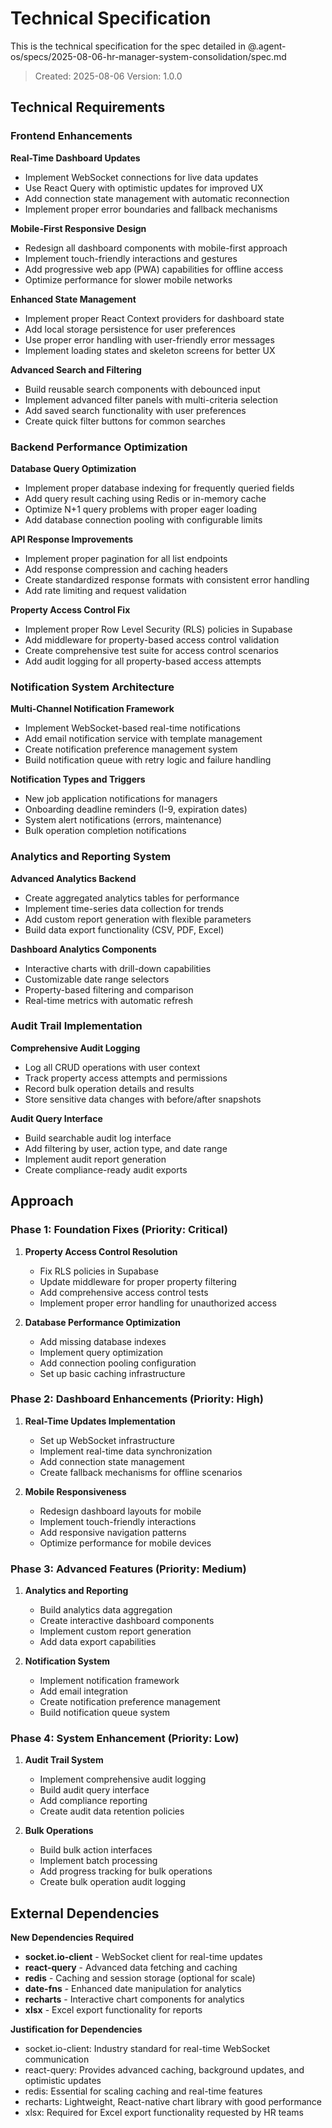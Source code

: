 # Technical Specification

This is the technical specification for the spec detailed in @.agent-os/specs/2025-08-06-hr-manager-system-consolidation/spec.md

> Created: 2025-08-06
> Version: 1.0.0

## Technical Requirements

### Frontend Enhancements

**Real-Time Dashboard Updates**
- Implement WebSocket connections for live data updates
- Use React Query with optimistic updates for improved UX
- Add connection state management with automatic reconnection
- Implement proper error boundaries and fallback mechanisms

**Mobile-First Responsive Design**
- Redesign all dashboard components with mobile-first approach
- Implement touch-friendly interactions and gestures
- Add progressive web app (PWA) capabilities for offline access
- Optimize performance for slower mobile networks

**Enhanced State Management**
- Implement proper React Context providers for dashboard state
- Add local storage persistence for user preferences
- Use proper error handling with user-friendly error messages
- Implement loading states and skeleton screens for better UX

**Advanced Search and Filtering**
- Build reusable search components with debounced input
- Implement advanced filter panels with multi-criteria selection
- Add saved search functionality with user preferences
- Create quick filter buttons for common searches

### Backend Performance Optimization

**Database Query Optimization**
- Implement proper database indexing for frequently queried fields
- Add query result caching using Redis or in-memory cache
- Optimize N+1 query problems with proper eager loading
- Add database connection pooling with configurable limits

**API Response Improvements**
- Implement proper pagination for all list endpoints
- Add response compression and caching headers
- Create standardized response formats with consistent error handling
- Add rate limiting and request validation

**Property Access Control Fix**
- Implement proper Row Level Security (RLS) policies in Supabase
- Add middleware for property-based access control validation
- Create comprehensive test suite for access control scenarios
- Add audit logging for all property-based access attempts

### Notification System Architecture

**Multi-Channel Notification Framework**
- Implement WebSocket-based real-time notifications
- Add email notification service with template management
- Create notification preference management system
- Build notification queue with retry logic and failure handling

**Notification Types and Triggers**
- New job application notifications for managers
- Onboarding deadline reminders (I-9, expiration dates)
- System alert notifications (errors, maintenance)
- Bulk operation completion notifications

### Analytics and Reporting System

**Advanced Analytics Backend**
- Create aggregated analytics tables for performance
- Implement time-series data collection for trends
- Add custom report generation with flexible parameters
- Build data export functionality (CSV, PDF, Excel)

**Dashboard Analytics Components**
- Interactive charts with drill-down capabilities
- Customizable date range selectors
- Property-based filtering and comparison
- Real-time metrics with automatic refresh

### Audit Trail Implementation

**Comprehensive Audit Logging**
- Log all CRUD operations with user context
- Track property access attempts and permissions
- Record bulk operation details and results
- Store sensitive data changes with before/after snapshots

**Audit Query Interface**
- Build searchable audit log interface
- Add filtering by user, action type, and date range
- Implement audit report generation
- Create compliance-ready audit exports

## Approach

### Phase 1: Foundation Fixes (Priority: Critical)
1. **Property Access Control Resolution**
   - Fix RLS policies in Supabase
   - Update middleware for proper property filtering
   - Add comprehensive access control tests
   - Implement proper error handling for unauthorized access

2. **Database Performance Optimization**
   - Add missing database indexes
   - Implement query optimization
   - Add connection pooling configuration
   - Set up basic caching infrastructure

### Phase 2: Dashboard Enhancements (Priority: High)
1. **Real-Time Updates Implementation**
   - Set up WebSocket infrastructure
   - Implement real-time data synchronization
   - Add connection state management
   - Create fallback mechanisms for offline scenarios

2. **Mobile Responsiveness**
   - Redesign dashboard layouts for mobile
   - Implement touch-friendly interactions
   - Add responsive navigation patterns
   - Optimize performance for mobile devices

### Phase 3: Advanced Features (Priority: Medium)
1. **Analytics and Reporting**
   - Build analytics data aggregation
   - Create interactive dashboard components
   - Implement custom report generation
   - Add data export capabilities

2. **Notification System**
   - Implement notification framework
   - Add email integration
   - Create notification preference management
   - Build notification queue system

### Phase 4: System Enhancement (Priority: Low)
1. **Audit Trail System**
   - Implement comprehensive audit logging
   - Build audit query interface
   - Add compliance reporting
   - Create audit data retention policies

2. **Bulk Operations**
   - Build bulk action interfaces
   - Implement batch processing
   - Add progress tracking for bulk operations
   - Create bulk operation audit logging

## External Dependencies

**New Dependencies Required**
- **socket.io-client** - WebSocket client for real-time updates
- **react-query** - Advanced data fetching and caching
- **redis** - Caching and session storage (optional for scale)
- **date-fns** - Enhanced date manipulation for analytics
- **recharts** - Interactive chart components for analytics
- **xlsx** - Excel export functionality for reports

**Justification for Dependencies**
- socket.io-client: Industry standard for real-time WebSocket communication
- react-query: Provides advanced caching, background updates, and optimistic updates
- redis: Essential for scaling caching and real-time features
- recharts: Lightweight, React-native chart library with good performance
- xlsx: Required for Excel export functionality requested by HR teams